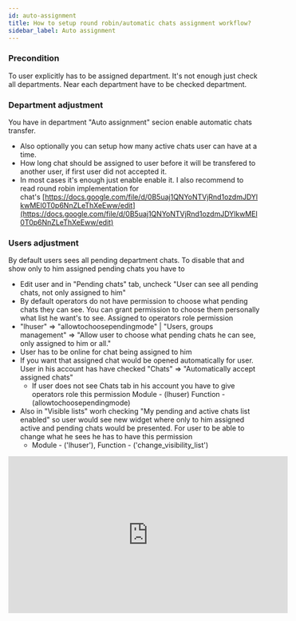 ```yaml
---
id: auto-assignment
title: How to setup round robin/automatic chats assignment workflow?
sidebar_label: Auto assignment
---
```


### Precondition

To user explicitly has to be assigned department. It's not enough just check all departments. Near each department have to be checked department.

### Department adjustment

You have in department "Auto assignment" secion enable automatic chats transfer.

*   Also optionally you can setup how many active chats user can have at a time.
*   How long chat should be assigned to user before it will be transfered to another user, if first user did not accepted it.
*   In most cases it's enough just enable enable it. I also recommend to read round robin implementation for chat's [https://docs.google.com/file/d/0B5uaj1QNYoNTVjRnd1ozdmJDYlkwMEl0T0p6NnZLeThXeEww/edit](https://docs.google.com/file/d/0B5uaj1QNYoNTVjRnd1ozdmJDYlkwMEl0T0p6NnZLeThXeEww/edit)

### Users adjustment

By default users sees all pending department chats. To disable that and show only to him assigned pending chats you have to

*   Edit user and in "Pending chats" tab, uncheck "User can see all pending chats, not only assigned to him"
*   By default operators do not have permission to choose what pending chats they can see. You can grant permission to choose them personally what list he want's to see. Assigned to operators role permission
*   "lhuser" => "allowtochoosependingmode" | "Users, groups management" => "Allow user to choose what pending chats he can see, only assigned to him or all."
*   User has to be online for chat being assigned to him
*   If you want that assigned chat would be opened automatically for user. User in his account has have checked "Chats" => "Automatically accept assigned chats"
    *   If user does not see Chats tab in his account you have to give operators role this permission Module - (lhuser) Function - (allowtochoosependingmode)
*   Also in "Visible lists" worh checking "My pending and active chats list enabled" so user would see new widget where only to him assigned active and pending chats would be presented. For user to be able to change what he sees he has to have this permission
    *   Module - ('lhuser'), Function - ('change_visibility_list')

<iframe width="560" height="315" src="https://www.youtube.com/embed/4PTkaAs452A" frameborder="0" allow="accelerometer; autoplay; encrypted-media; gyroscope; picture-in-picture" allowfullscreen></iframe>